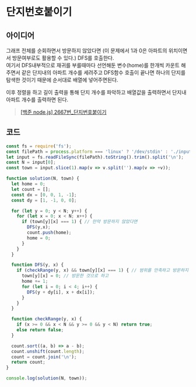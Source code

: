 # 단지번호붙이기

## 아이디어

그래프 전체를 순회하면서 방문하지 않았다면 (이 문제에서 1과 0은 아파트의 위치이면서 방문여부로도 활용할 수 있다.) DFS를 호출한다. <br />
여기서 DFS내부적으로 재귀를 부를때마다 선언해둔 변수(home)를 한개씩 카운트 해주면서 같은 단지내의 아파트 개수를 세려주고 DFS함수 호출이 끝나면 하나의 단지를 탐색한 것이기 때문에 순서대로 배열에 넣어주면된다.<br />

이후 정렬을 하고 길이 출력을 통해 단지 개수를 파악하고 배열값을 출력하면서 단지내 아파트 개수를 출력하면 된다.

> [[백준 node.js] 2667번_단지번호붙이기](https://ghost4551.tistory.com/29)

## 코드

```js
const fs = require('fs');
const filePath = process.platform === 'linux' ? '/dev/stdin' : './input.txt';
let input = fs.readFileSync(filePath).toString().trim().split('\n');
const N = input[0];
const town = input.slice(1).map(v => v.split('').map(v => +v));

function solution(N, town) {
  let home = 0;
  let count = [];
  const dx = [0, 0, 1, -1];
  const dy = [1, -1, 0, 0];

  for (let y = 0; y < N; y++) {
    for (let x = 0; x < N; x++) {
      if (town[y][x] === 1) { // 만약 방문하지 않았다면
        DFS(y,x);
        count.push(home);
        home = 0;
      }
    }
  }

  function DFS(y, x) {
    if (checkRange(y, x) && town[y][x] === 1) { // 범위를 만족하고 방문하지 않았다면
      town[y][x] = 0; // 방문한 것으로 하고
      home += 1;
      for (let i = 0; i < 4; i++) {
        DFS(y + dy[i], x + dx[i]);
      }
    }
  }

  function checkRange(y, x) {
    if (x >= 0 && x < N && y >= 0 && y < N) return true;
    else return false;
  }

  count.sort((a, b) => a - b);
  count.unshift(count.length);
  count = count.join('\n');
  return count;
}

console.log(solution(N, town));
```